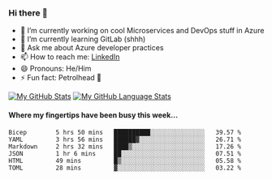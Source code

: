 ### Hi there 👋

- 🔭 I’m currently working on cool Microservices and DevOps stuff in Azure
- 🌱 I’m currently learning GitLab (shhh)
- 💬 Ask me about Azure developer practices
- 📫 How to reach me: [LinkedIn](https://www.linkedin.com/in/gordonbyers/)
- 😄 Pronouns: He/Him 
- ⚡ Fun fact: Petrolhead 🚙

[![My GitHub Stats](https://github-readme-stats.vercel.app/api/?username=gordonby&count_private=true&theme=tokyonight&showicons=true)]()
[![My GitHub Language Stats](https://github-readme-stats.vercel.app/api/top-langs/?username=gordonby&langs_count=5&theme=tokyonight)]()

#### Where my fingertips have been busy this week... 
<!--START_SECTION:waka-->

```text
Bicep        5 hrs 50 mins   ██████████░░░░░░░░░░░░░░░   39.57 %
YAML         3 hrs 56 mins   ██████▓░░░░░░░░░░░░░░░░░░   26.71 %
Markdown     2 hrs 32 mins   ████▒░░░░░░░░░░░░░░░░░░░░   17.26 %
JSON         1 hr 6 mins     ██░░░░░░░░░░░░░░░░░░░░░░░   07.51 %
HTML         49 mins         █▒░░░░░░░░░░░░░░░░░░░░░░░   05.58 %
TOML         28 mins         ▓░░░░░░░░░░░░░░░░░░░░░░░░   03.22 %
```

<!--END_SECTION:waka-->

